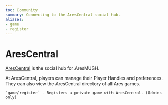 ```yaml
---
toc: Community
summary: Connecting to the AresCentral social hub.
aliases:
- game
- register
---
```

# AresCentral

[AresCentral](http://arescentral.aresmush.com/) is the social hub for AresMUSH.

At AresCentral, players can manage their Player Handles and preferences.   They can also view the AresCentral directory of all Ares games.

    `game/register` - Registers a private game with AresCentral. (Admins only)
